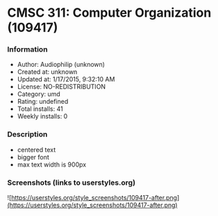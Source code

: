 # CMSC 311: Computer Organization (109417)

### Information
- Author: Audiophilip (unknown)
- Created at: unknown
- Updated at: 1/17/2015, 9:32:10 AM
- License: NO-REDISTRIBUTION
- Category: umd
- Rating: undefined
- Total installs: 41
- Weekly installs: 0


### Description
- centered text
- bigger font
- max text width is 900px


### Screenshots (links to userstyles.org)
![https://userstyles.org/style_screenshots/109417-after.png](https://userstyles.org/style_screenshots/109417-after.png)


